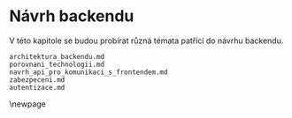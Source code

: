 
# Návrh backendu

V této kapitole se budou probírat různá témata patřící do návrhu backendu.

``` {.include}
architektura_backendu.md
porovnani_technologii.md
navrh_api_pro_komunikaci_s_frontendem.md
zabezpeceni.md
autentizace.md
```

\newpage

